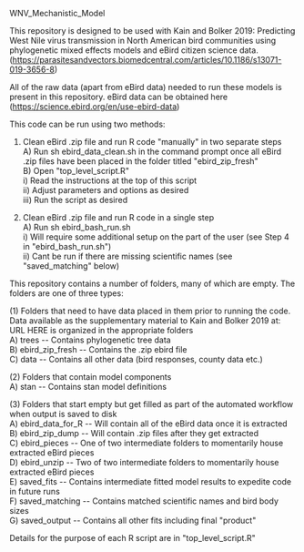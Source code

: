 WNV_Mechanistic_Model

This repository is designed to be used with Kain and Bolker 2019: Predicting West Nile virus transmission in North American bird communities using phylogenetic mixed effects models and eBird citizen science data. (https://parasitesandvectors.biomedcentral.com/articles/10.1186/s13071-019-3656-8) <br />

All of the raw data (apart from eBird data) needed to run these models is present in this repository. eBird data can be obtained here (https://science.ebird.org/en/use-ebird-data) <br />

This code can be run using two methods: <br />

1) Clean eBird .zip file and run R code "manually" in two separate steps <br />
		A) Run sh ebird_data_clean.sh in the command prompt once all eBird .zip files have been placed in the folder titled "ebird_zip_fresh" <br />
		B) Open "top_level_script.R" <br />
			i) Read the instructions at the top of this script <br />
			ii) Adjust parameters and options as desired <br />
			iii) Run the script as desired <br />
			
2) Clean eBird .zip file and run R code in a single step <br />
		A) Run sh ebird_bash_run.sh  <br />
			i) Will require some additional setup on the part of the user (see Step 4 in "ebird_bash_run.sh") <br />
			ii) Cant be run if there are missing scientific names (see "saved_matching" below) <br />
	
This repository contains a number of folders, many of which are empty. The folders are one of three types: <br />		

(1) Folders that need to have data placed in them prior to running the code. Data available as the supplementary material to Kain and Bolker 2019 at: URL HERE is organized in the appropriate folders <br />
		A) trees -- Contains phylogenetic tree data <br />
		B) ebird_zip_fresh -- Contains the .zip ebird file <br />
		C) data -- Contains all other data (bird responses, county data etc.) <br />

(2) Folders that contain model components <br />
		A) stan -- Contains stan model definitions <br />

(3) Folders that start empty but get filled as part of the automated workflow when output is saved to disk <br />
        		A) ebird_data_for_R -- Will contain all of the eBird data once it is extracted <br />
        		B) ebird_zip_dump -- Will contain .zip files after they get extracted <br />
		C) ebird_pieces -- One of two intermediate folders to momentarily house extracted eBird pieces <br />
		D) ebird_unzip -- Two of two intermediate folders to momentarily house extracted eBird pieces <br />
		E) saved_fits -- Contains intermediate fitted model results to expedite code in future runs <br />
		F) saved_matching -- Contains matched scientific names and bird body sizes <br />
		G) saved_output -- Contains all other fits including final "product" <br />

Details for the purpose of each R script are in "top_level_script.R"
	
